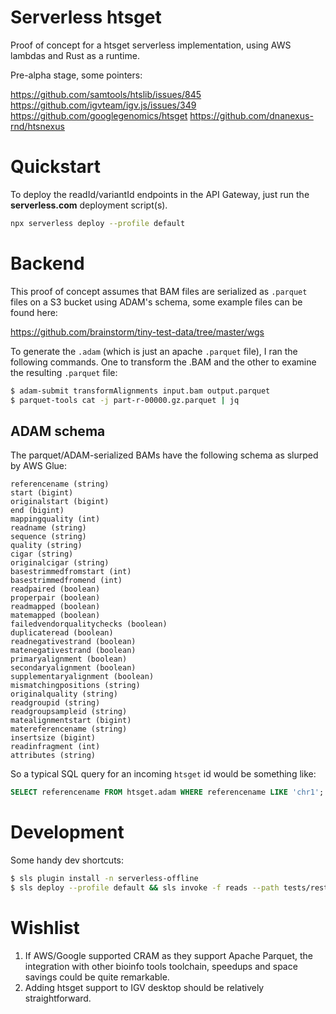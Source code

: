 # Serverless htsget

Proof of concept for a htsget serverless implementation, using AWS lambdas and Rust as a runtime.

Pre-alpha stage, some pointers:

https://github.com/samtools/htslib/issues/845
https://github.com/igvteam/igv.js/issues/349
https://github.com/googlegenomics/htsget
https://github.com/dnanexus-rnd/htsnexus

# Quickstart

To deploy the readId/variantId endpoints in the API Gateway, just run the **serverless.com** deployment script(s).

```bash
npx serverless deploy --profile default
```

# Backend

This proof of concept assumes that BAM files are serialized as `.parquet` files on a S3 bucket using ADAM's schema, some example files can be found here:

https://github.com/brainstorm/tiny-test-data/tree/master/wgs

To generate the `.adam` (which is just an apache `.parquet` file), I ran the following commands. One to transform the .BAM and the other to examine the resulting `.parquet` file:

```bash
$ adam-submit transformAlignments input.bam output.parquet
$ parquet-tools cat -j part-r-00000.gz.parquet | jq
```

## ADAM schema

The parquet/ADAM-serialized BAMs have the following schema as slurped by AWS Glue:

```
referencename (string)
start (bigint)
originalstart (bigint)
end (bigint)
mappingquality (int)
readname (string)
sequence (string)
quality (string)
cigar (string)
originalcigar (string)
basestrimmedfromstart (int)
basestrimmedfromend (int)
readpaired (boolean)
properpair (boolean)
readmapped (boolean)
matemapped (boolean)
failedvendorqualitychecks (boolean)
duplicateread (boolean)
readnegativestrand (boolean)
matenegativestrand (boolean)
primaryalignment (boolean)
secondaryalignment (boolean)
supplementaryalignment (boolean)
mismatchingpositions (string)
originalquality (string)
readgroupid (string)
readgroupsampleid (string)
matealignmentstart (bigint)
matereferencename (string)
insertsize (bigint)
readinfragment (int)
attributes (string)
```

So a typical SQL query for an incoming `htsget` id would be something like:

```SQL
SELECT referencename FROM htsget.adam WHERE referencename LIKE 'chr1';
```

# Development

Some handy dev shortcuts:

```bash
$ sls plugin install -n serverless-offline
$ sls deploy --profile default && sls invoke -f reads --path tests/rest/apigw_proxy_request.json
```

# Wishlist

1) If AWS/Google supported CRAM as they support Apache Parquet, the integration with other bioinfo tools toolchain, speedups and space savings could be quite remarkable.
2) Adding htsget support to IGV desktop should be relatively straightforward.